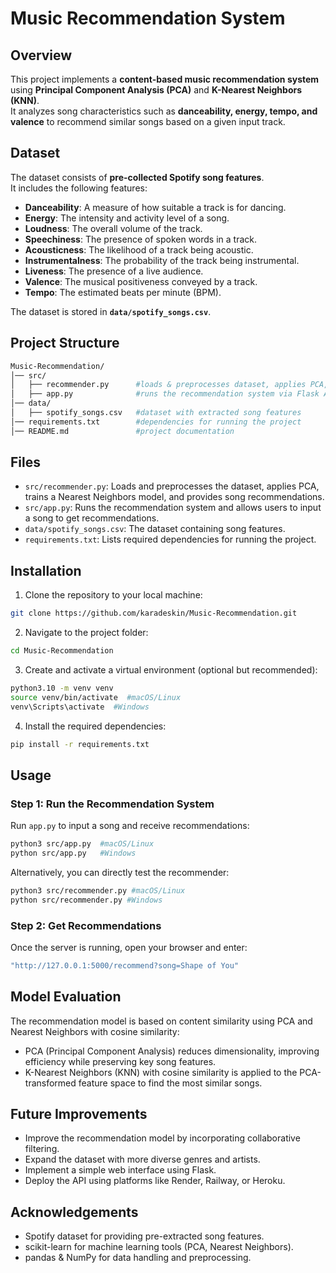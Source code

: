 # Music Recommendation System

## Overview

This project implements a **content-based music recommendation system** using **Principal Component Analysis (PCA)** and **K-Nearest Neighbors (KNN)**.  
It analyzes song characteristics such as **danceability, energy, tempo, and valence** to recommend similar songs based on a given input track.

## **Dataset**
The dataset consists of **pre-collected Spotify song features**.  
It includes the following features:

- **Danceability**: A measure of how suitable a track is for dancing.
- **Energy**: The intensity and activity level of a song.
- **Loudness**: The overall volume of the track.
- **Speechiness**: The presence of spoken words in a track.
- **Acousticness**: The likelihood of a track being acoustic.
- **Instrumentalness**: The probability of the track being instrumental.
- **Liveness**: The presence of a live audience.
- **Valence**: The musical positiveness conveyed by a track.
- **Tempo**: The estimated beats per minute (BPM).

The dataset is stored in **`data/spotify_songs.csv`**.

## Project Structure 
```bash
Music-Recommendation/
│── src/
│   ├── recommender.py      #loads & preprocesses dataset, applies PCA, trains KNN model
│   ├── app.py              #runs the recommendation system via Flask API
│── data/
│   ├── spotify_songs.csv   #dataset with extracted song features
│── requirements.txt        #dependencies for running the project
│── README.md               #project documentation
```

## Files

- `src/recommender.py`: Loads and preprocesses the dataset, applies PCA, trains a Nearest Neighbors model, and provides song recommendations.
- `src/app.py`: Runs the recommendation system and allows users to input a song to get recommendations.
- `data/spotify_songs.csv`: The dataset containing song features.
- `requirements.txt`: Lists required dependencies for running the project.

## Installation

1. Clone the repository to your local machine:
```bash
git clone https://github.com/karadeskin/Music-Recommendation.git
```

2. Navigate to the project folder:
```bash
cd Music-Recommendation
```

3. Create and activate a virtual environment (optional but recommended):
```bash
python3.10 -m venv venv
source venv/bin/activate  #macOS/Linux
venv\Scripts\activate  #Windows
```

4. Install the required dependencies: 
```bash
pip install -r requirements.txt
```

## Usage

### Step 1: Run the Recommendation System 

Run `app.py` to input a song and receive recommendations:
```bash
python3 src/app.py  #macOS/Linux
python src/app.py   #Windows
```
Alternatively, you can directly test the recommender:
```bash
python3 src/recommender.py #macOS/Linux
python src/recommender.py #Windows 
```

### Step 2: Get Recommendations

Once the server is running, open your browser and enter:
```bash
"http://127.0.0.1:5000/recommend?song=Shape of You"
```

## Model Evaluation

The recommendation model is based on content similarity using PCA and Nearest Neighbors with cosine similarity:
* PCA (Principal Component Analysis) reduces dimensionality, improving efficiency while preserving key song features.
* K-Nearest Neighbors (KNN) with cosine similarity is applied to the PCA-transformed feature space to find the most similar songs.

## Future Improvements 

* Improve the recommendation model by incorporating collaborative filtering.
* Expand the dataset with more diverse genres and artists.
* Implement a simple web interface using Flask.
* Deploy the API using platforms like Render, Railway, or Heroku. 

## Acknowledgements 

* Spotify dataset for providing pre-extracted song features.
* scikit-learn for machine learning tools (PCA, Nearest Neighbors).
* pandas & NumPy for data handling and preprocessing.
